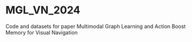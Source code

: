 # MGL_VN_2024
Code and datasets for paper Multimodal Graph Learning and Action Boost Memory for Visual Navigation
